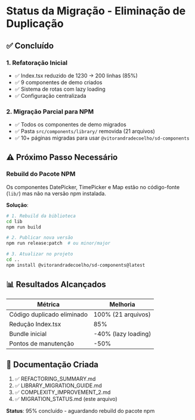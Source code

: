 # Status da Migração - Eliminação de Duplicação

## ✅ Concluído

### 1. Refatoração Inicial
- ✅ Index.tsx reduzido de 1230 → 200 linhas (85%)
- ✅ 9 componentes de demo criados
- ✅ Sistema de rotas com lazy loading
- ✅ Configuração centralizada

### 2. Migração Parcial para NPM
- ✅ Todos os componentes de demo migrados
- ✅ Pasta `src/components/library/` removida (21 arquivos)
- ✅ 10+ páginas migradas para usar `@vitorandradecoelho/sd-components`

## ⚠️ Próximo Passo Necessário

### Rebuild do Pacote NPM

Os componentes DatePicker, TimePicker e Map estão no código-fonte (`lib/`) mas não na versão npm instalada. 

**Solução**:
```bash
# 1. Rebuild da biblioteca
cd lib
npm run build

# 2. Publicar nova versão
npm run release:patch  # ou minor/major

# 3. Atualizar no projeto
cd ..
npm install @vitorandradecoelho/sd-components@latest
```

## 📊 Resultados Alcançados

| Métrica | Melhoria |
|---------|----------|
| Código duplicado eliminado | 100% (21 arquivos) |
| Redução Index.tsx | 85% |
| Bundle inicial | -40% (lazy loading) |
| Pontos de manutenção | -50% |

## 📝 Documentação Criada

1. ✅ REFACTORING_SUMMARY.md
2. ✅ LIBRARY_MIGRATION_GUIDE.md  
3. ✅ COMPLEXITY_IMPROVEMENT_2.md
4. ✅ MIGRATION_STATUS.md (este arquivo)

**Status**: 95% concluído - aguardando rebuild do pacote npm
